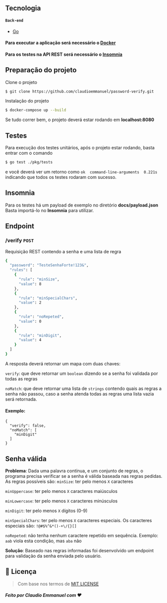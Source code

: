 
## Tecnologia
#### `Back-end`
- [Go](https://go.dev)
#### Para executar a aplicação será necessário o [Docker](https://www.docker.com)
#### Para os testes na API REST será necessário o [Insomnia](https://insomnia.rest/download)

## Preparação do projeto

Clone o projeto
```bash
$ git clone https://github.com/claudioemmanuel/password-verify.git
```
Instalação do projeto
```bash
$ docker-compose up --build
```
Se tudo correr bem, o projeto deverá estar rodando em **localhost:8080**

## Testes
Para execução dos testes unitários, após o projeto estar rodando, basta entrar com o comando  

```bash
$ go test ./pkg/tests
```
e você deverá ver um retorno como ```ok  command-line-arguments  0.221s``` indicando que todos os testes rodaram com sucesso.

## Insomnia
Para os testes há um payload de exemplo no diretório **docs/payload.json**
Basta importá-lo no **Insomnia** para utilizar.

## Endpoint
### /verify ```POST``` 

Requisição REST contendo a senha e uma lista de regra
```bash
{
  "password": "TesteSenhaForte!123&",
  "rules": [
    {
      "rule": "minSize",
      "value": 8
    },
    {
      "rule": "minSpecialChars",
      "value": 2
    },
    {
      "rule": "noRepeted",
      "value": 0
    },
    {
      "rule": "minDigit",
      "value": 4
    }
  ]
}
```
A resposta deverá retornar um mapa com duas chaves:

```verify```: que deve retornar um ```boolean``` dizendo se a senha foi validada por todas as regras

```noMatch```: que deve retornar uma lista de ```strings``` contendo quais as regras a senha não passou, caso a senha atenda todas as regras uma lista vazia será retornada. 
#### Exemplo:
```
{
  "verify": false,
  "noMatch": [
    "minDigit"
  ]
}
```
## Senha válida

**Problema**: Dada uma palavra contínua, e um conjunto de regras, o programa precisa verificar se a senha é válida baseada nas regras pedidas. As regras possíveis são: 
```minSize```: ter pelo menos ```X``` caracteres 

```minUppercase```: ter pelo menos ```X``` caracteres maiúsculos

```minLowercase```: ter pelo menos ```X``` caracteres minúsculos

```minDigit```: ter pelo menos ```X``` dígitos (0-9)

```minSpecialChars```: ter pelo menos ```X``` caracteres especiais. Os caracteres especiais são: ```!@#$%^&*()-+\/{}[]```

```noRepeted```: não tenha nenhum caractere repetido em sequência. Exemplo: ```aab``` viola esta condição, mas  ```aba``` não

**Solução**: Baseado nas regras informadas foi desenvolvido um endpoint para validação da senha enviada pelo usuário.

## 📙 Licença
> Com base nos termos de [MIT LICENSE](https://opensource.org/licenses/MIT)

##### Feito por Claudio Emmanuel com ❤️
